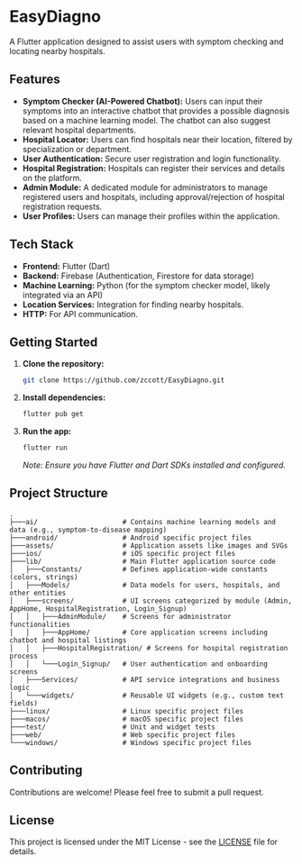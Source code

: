 # EasyDiagno

A Flutter application designed to assist users with symptom checking and locating nearby hospitals.

## Features

-   **Symptom Checker (AI-Powered Chatbot):** Users can input their symptoms into an interactive chatbot that provides a possible diagnosis based on a machine learning model. The chatbot can also suggest relevant hospital departments.
-   **Hospital Locator:** Users can find hospitals near their location, filtered by specialization or department.
-   **User Authentication:** Secure user registration and login functionality.
-   **Hospital Registration:** Hospitals can register their services and details on the platform.
-   **Admin Module:** A dedicated module for administrators to manage registered users and hospitals, including approval/rejection of hospital registration requests.
-   **User Profiles:** Users can manage their profiles within the application.

## Tech Stack

-   **Frontend:** Flutter (Dart)
-   **Backend:** Firebase (Authentication, Firestore for data storage)
-   **Machine Learning:** Python (for the symptom checker model, likely integrated via an API)
-   **Location Services:** Integration for finding nearby hospitals.
-   **HTTP:** For API communication.

## Getting Started

1.  **Clone the repository:**
    ```bash
    git clone https://github.com/zccott/EasyDiagno.git
    ```
2.  **Install dependencies:**
    ```bash
    flutter pub get
    ```
3.  **Run the app:**
    ```bash
    flutter run
    ```
    *Note: Ensure you have Flutter and Dart SDKs installed and configured.*

## Project Structure

```
.
├───ai/                     # Contains machine learning models and data (e.g., symptom-to-disease mapping)
├───android/                # Android specific project files
├───assets/                 # Application assets like images and SVGs
├───ios/                    # iOS specific project files
├───lib/                    # Main Flutter application source code
│   ├───Constants/          # Defines application-wide constants (colors, strings)
│   ├───Models/             # Data models for users, hospitals, and other entities
│   ├───screens/            # UI screens categorized by module (Admin, AppHome, HospitalRegistration, Login_Signup)
│   │   ├───AdminModule/    # Screens for administrator functionalities
│   │   ├───AppHome/        # Core application screens including chatbot and hospital listings
│   │   ├───HospitalRegistration/ # Screens for hospital registration process
│   │   └───Login_Signup/   # User authentication and onboarding screens
│   ├───Services/           # API service integrations and business logic
│   └───widgets/            # Reusable UI widgets (e.g., custom text fields)
├───linux/                  # Linux specific project files
├───macos/                  # macOS specific project files
├───test/                   # Unit and widget tests
├───web/                    # Web specific project files
└───windows/                # Windows specific project files
```

## Contributing

Contributions are welcome! Please feel free to submit a pull request.

## License

This project is licensed under the MIT License - see the [LICENSE](LICENSE) file for details.
